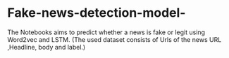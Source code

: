 # Fake-news-detection-model-
The Notebooks aims to predict whether a news is fake or legit using Word2vec and LSTM.
(The used dataset consists of Urls of the news URL ,Headline, body and label.)

